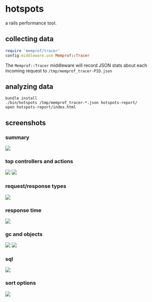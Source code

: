# hotspots

a rails performance tool.

## collecting data

``` ruby
require 'memprof/tracer'
config.middleware.use Memprof::Tracer
```

The `Memprof::Tracer` middleware will record JSON stats about each
incoming request to `/tmp/memprof_tracer-PID.json`

## analyzing data

```
bundle install
./bin/hotspots /tmp/memprof_tracer-*.json hotspots-report/
open hotspots-report/index.html
```

## screenshots

### summary

![](/tmm1/hotspots/raw/master/screenshots/summary.png)

### top controllers and actions

![](/tmm1/hotspots/raw/master/screenshots/top_controllers.png)
![](/tmm1/hotspots/raw/master/screenshots/top_actions.png)

### request/response types

![](/tmm1/hotspots/raw/master/screenshots/request_response.png)

### response time

![](/tmm1/hotspots/raw/master/screenshots/response_time.png)

### gc and objects

![](/tmm1/hotspots/raw/master/screenshots/gc.png)
![](/tmm1/hotspots/raw/master/screenshots/objects.png)

### sql

![](/tmm1/hotspots/raw/master/screenshots/sql.png)

### sort options

![](/tmm1/hotspots/raw/master/screenshots/sort_options.png)
